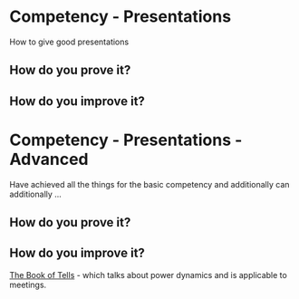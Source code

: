 # Competency - Presentations

How to give good presentations

## How do you prove it?

## How do you improve it?

# Competency - Presentations - Advanced

Have achieved all the things for the basic competency and additionally can additionally ...

## How do you prove it?

## How do you improve it?

[The Book of Tells](https://www.amazon.com/Book-Tells-Peter-Collett/dp/0553814591) - which talks about power dynamics and is applicable to meetings.

